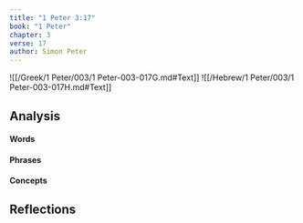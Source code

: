 ```yaml
---
title: "1 Peter 3:17"
book: "1 Peter"
chapter: 3
verse: 17
author: Simon Peter
---
```

![[/Greek/1 Peter/003/1 Peter-003-017G.md#Text]]
![[/Hebrew/1 Peter/003/1 Peter-003-017H.md#Text]]

## Analysis

#### Words

#### Phrases

#### Concepts

## Reflections
